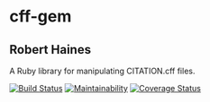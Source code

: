 # cff-gem
## Robert Haines

A Ruby library for manipulating CITATION.cff files.

[![Build Status](https://travis-ci.org/hainesr/cff-gem.svg?branch=master)](https://travis-ci.org/hainesr/cff-gem)
[![Maintainability](https://api.codeclimate.com/v1/badges/45241aa4470908cf09b8/maintainability)](https://codeclimate.com/github/hainesr/cff-gem/maintainability)
[![Coverage Status](https://coveralls.io/repos/github/hainesr/cff-gem/badge.svg?branch=master)](https://coveralls.io/github/hainesr/cff-gem?branch=master)
